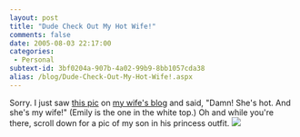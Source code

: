 ```yaml
---
layout: post
title: "Dude Check Out My Hot Wife!"
comments: false
date: 2005-08-03 22:17:00
categories:
 - Personal
subtext-id: 3bf0204a-907b-4a02-99b9-8bb1057cda38
alias: /blog/Dude-Check-Out-My-Hot-Wife!.aspx
---
```



Sorry. I just saw [this pic](http://blogs.provost.org/Uploads/Emily/sexy_20ladies.jpg) on [my wife's blog](http://blogs.provost.org/emily/archive/2005/08/02/6624.aspx) and said, "Damn! She's hot. And she's my wife!" (Emily is the one in the white top.) Oh and while you're there, scroll down for a pic of my son in his princess outfit. ![](http://www.peterprovost.org/Files/smile1.gif)
